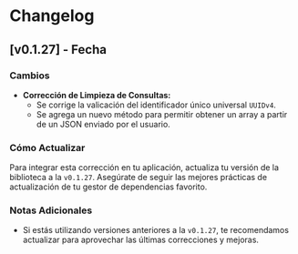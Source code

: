 # Changelog

## [v0.1.27] - Fecha

### Cambios

- **Corrección de Limpieza de Consultas:**
  - Se corrige la valicación del identificador único universal `UUIDv4`.
  - Se agrega un nuevo método para permitir obtener un array a partir de un JSON enviado por el usuario.

### Cómo Actualizar

Para integrar esta corrección en tu aplicación, actualiza tu versión de la biblioteca a la `v0.1.27`. Asegúrate de seguir las mejores prácticas de actualización de tu gestor de dependencias favorito.

### Notas Adicionales

- Si estás utilizando versiones anteriores a la `v0.1.27`, te recomendamos actualizar para aprovechar las últimas correcciones y mejoras.
